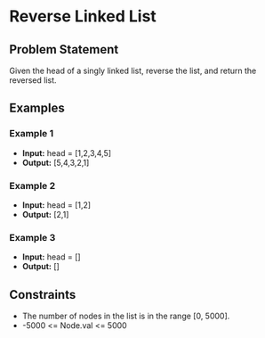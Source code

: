 # Reverse Linked List

## Problem Statement

Given the head of a singly linked list, reverse the list, and return the reversed list.

## Examples

### Example 1
- **Input:** head = [1,2,3,4,5]
- **Output:** [5,4,3,2,1]

### Example 2
- **Input:** head = [1,2]
- **Output:** [2,1]

### Example 3
- **Input:** head = []
- **Output:** []

## Constraints
- The number of nodes in the list is in the range [0, 5000].
- -5000 <= Node.val <= 5000
